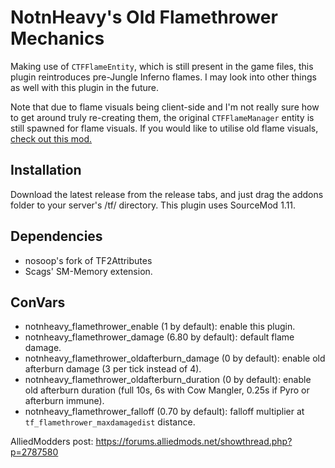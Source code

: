 # NotnHeavy's Old Flamethrower Mechanics

Making use of `CTFFlameEntity`, which is still present in the game files, this plugin reintroduces pre-Jungle Inferno flames. I may look into other things as well with this plugin in the future.

Note that due to flame visuals being client-side and I'm not really sure how to get around truly re-creating them, the original `CTFFlameManager` entity is still spawned for flame visuals. If you would like to utilise old flame visuals, [check out this mod.](https://gamebanana.com/mods/12497)

## Installation

Download the latest release from the release tabs, and just drag the addons folder to your server's /tf/ directory. This plugin uses SourceMod 1.11.

## Dependencies

- nosoop's fork of TF2Attributes
- Scags' SM-Memory extension.

## ConVars

- notnheavy_flamethrower_enable (1 by default): enable this plugin.
- notnheavy_flamethrower_damage (6.80 by default): default flame damage.
- notnheavy_flamethrower_oldafterburn_damage (0 by default): enable old afterburn damage (3 per tick instead of 4).
- notnheavy_flamethrower_oldafterburn_duration (0 by default): enable old afterburn duration (full 10s, 6s with Cow Mangler, 0.25s if Pyro or afterburn immune).
- notnheavy_flamethrower_falloff (0.70 by default): falloff multiplier at `tf_flamethrower_maxdamagedist` distance.

AlliedModders post: https://forums.alliedmods.net/showthread.php?p=2787580
